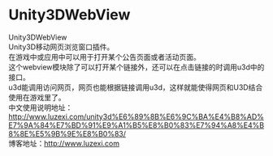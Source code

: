 Unity3DWebView
==============

Unity3DWebView<br>
Unity3D移动网页浏览窗口插件。<br>
在游戏中或应用中可以用于打开某个公告页面或者活动页面。<br>
这个webview模块除了可以打开某个链接外，还可以在点击链接的时调用u3d中的接口。<br>
u3d能调用访问网页，网页也能根据链接调用u3d，这样就能使得网页和U3D结合使用在游戏里了。<br>
中文使用说明地址：http://www.luzexi.com/unity3d%E6%89%8B%E6%9C%BA%E4%B8%AD%E7%9A%84%E7%BD%91%E9%A1%B5%E8%B0%83%E7%94%A8%E4%B8%8E%E5%9B%9E%E8%B0%83/<br>
博客地址：http://www.luzexi.com <br>
